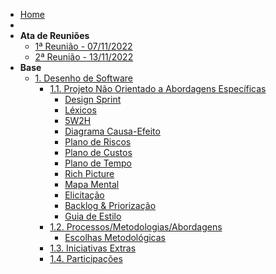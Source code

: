 <!-- docs/_sidebar.md -->

- [Home](/)
- 
- **Ata de Reuniões**
  - [1ª Reunião - 07/11/2022](/atas/r1_071122.md)
  - [2ª Reunião - 13/11/2022](/atas/r2_131122.md)
- **Base**
  - [1. Desenho de Software](/base/base.md)
    - [1.1. Projeto Não Orientado a Abordagens Específicas](/base/abordagem_geral.md)
      - [Design Sprint](/base/abordagem-geral/design_sprint.md)
      - [Léxicos](/base/abordagem-geral/lexicos.md)
      - [5W2H](/base/abordagem-geral/5w2h.md)
      - [Diagrama Causa-Efeito](/base/abordagem-geral/causa_efeito.md)
      - [Plano de Riscos](/base/abordagem-geral/plano_riscos.md)
      - [Plano de Custos](/base/abordagem-geral/plano_custo.md)
      - [Plano de Tempo](/base/abordagem-geral/plano_tempo.md)
      - [Rich Picture](/base/abordagem-geral/rich_picture.md)
      - [Mapa Mental](/base/abordagem-geral/mapa_mental.md)
      - [Elicitação](/base/abordagem-geral/requisitos.md)
      - [Backlog & Priorização](/base/abordagem-geral/product_backlog.md)
      - [Guia de Estilo](/base/abordagem-geral/guia_estilo.md)
    - [1.2. Processos/Metodologias/Abordagens](/base/processos_metodologias_abordagens.md)
      - [Escolhas Metodológicas](/base/proce-metod-aborda/escolhas_metodologicas.md)
    - [1.3. Iniciativas Extras](/base/iniciativas_extras.md)
    - [1.4. Participações](/base/participacoes.md)

[//]: # (- **Modelagem**)

[//]: # (  - [2. Desenho de Software]&#40;/docs/modelagem/modelagem.md&#41;)

[//]: # (    - [2.1. Módulo Projeto Orientado a Abordagens Tradicionais]&#40;/docs/modelagem/modelagem_tradicional.md&#41;)

[//]: # (      - [2.1.1. Notação UML – Diagramas Estáticos]&#40;/docs/modelagem/uml_estaticos.md&#41;)

[//]: # (      - [2.1.2. Notação UML – Diagramas Dinâmicos]&#40;/docs/modelagem/uml_dinamicos.md&#41;)

[//]: # (      - [2.1.3. Modelagem Ágil]&#40;/docs/modelagem/agil.md&#41;)

[//]: # (    - [2.2. Iniciativas Extras]&#40;/docs/modelagem/iniciativas_extras.md&#41;)

[//]: # (    - [2.3. Participações]&#40;/docs/modelagem/participacoes_modelagem.md&#41;)

[//]: # ()
[//]: # (- **Padrões de Projeto**)

[//]: # (  - [3. Desenho de Software]&#40;/padroes-projeto/padroes_projeto.md&#41;)

[//]: # (    - [GRASPs]&#40;/padroes-projeto/grasps.md&#41;)

[//]: # (    - [GoFs]&#40;/padroes-projeto/gofs.md&#41;)

[//]: # (    - [3.3. Modelagem Ágil]&#40;/padroes-projeto/modelagem_agil.md&#41;)

[//]: # (    - [3.4. Iniciativas Extras]&#40;/padroes-projeto/iniciativas_extras.md&#41;)

[//]: # (    - [3.5. Participações]&#40;/padroes-projeto/participacoes.md&#41;)

[//]: # ()
[//]: # (- **Arquitetura de Software & Reutilização**)

[//]: # (  - [4. Desenho de Software]&#40;/docs/arquitetura-reutilizacao/4.ArquiteturaReutilizacao.md&#41;)

[//]: # (    - [4.1. Módulo Estilos e Padrões Arquiteturais]&#40;/docs/arquitetura-reutilizacao/4.1.PadroesArquiteturais.md&#41;)

[//]: # (    - [4.2. Módulo Reutilização de Software]&#40;/docs/arquitetura-reutilizacao/4.2.ReutilizacaoDeSoftware.md&#41;)

[//]: # (    - [4.3. Iniciativas Extras]&#40;/docs/arquitetura-reutilizacao/4.3.IniciativasExtras.md&#41;)

[//]: # (    - [4.4. Participações]&#40;/docs/arquitetura-reutilizacao/4.4.ParticipacoesArqReutilizacao.md&#41;)
